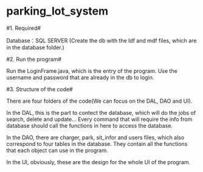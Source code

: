 # parking_lot_system #


#1. Required#

Database：SQL SERVER (Create the db with the ldf and mdf files, which are in the database folder.)

#2. Run the program#

Run the LoginFrame.java, which is the entry of the program. Use the username and password that are already in the db to login.

#3. Structure of the code#

There are four folders of the code(We can focus on the DAL, DAO and UI).

In the DAL, this is the part to contect the database, which will do the jobs of search, delete and update... Every command that will require the info from database should call the functions in here to access the database.

In the DAO, there are charger, park, sit_infor and users files, which also correspond to four tables in the database. They contain all the functions that each object can use in the program.

In the UI, obviously, these are the design for the whole UI of the program.
